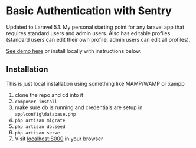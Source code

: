 # Basic Authentication with Sentry

Updated to Laravel 5.1. My personal starting point for any laravel app that requires standard users and admin users. Also has editable profiles (standard users can edit their own profile, admin users can edit all profiles).

[See demo here](http://authdemo.andremadarang.com/) or install locally with instructions below.

## Installation

This is just local installation using something like MAMP/WAMP or xampp

1. clone the repo and cd into it
2. `composer install`
3. make sure db is running and credentials are setup in `app\config\database.php`
3. `php artisan migrate`
4. `php artisan db:seed`
5. `php artisan serve`
6. Visit [localhost:8000](http://localhost:8000) in your browser
